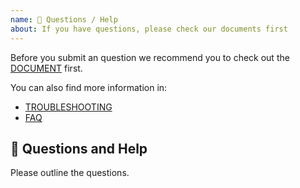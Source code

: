 ```yaml
---
name: 💬 Questions / Help
about: If you have questions, please check our documents first
---
```


Before you submit an question we recommend you to check out the [DOCUMENT](https://github.com/LeetCode-OpenSource/vscode-leetcode/blob/master/README.md) first.

You can also find more information in:
- [TROUBLESHOOTING](https://github.com/LeetCode-OpenSource/vscode-leetcode/wiki/Troubleshooting)
- [FAQ](https://github.com/LeetCode-OpenSource/vscode-leetcode/wiki/FAQ)

## 💬 Questions and Help

Please outline the questions.

